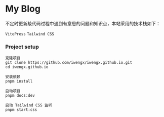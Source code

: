 # My Blog
不定时更新敲代码过程中遇到有意思的问题和知识点，本站采用的技术栈如下：

`VitePress` `Tailwind CSS` 

### Project setup

```
克隆项目
git clone https://github.com/iwengx/iwengx.github.io.git
cd iwengx.github.io

安装依赖
pnpm install

启动项目
pnpm docs:dev

启动 Tailwind CSS 监听
pnpm start:css
```

